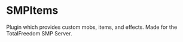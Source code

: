 # SMPItems

Plugin which provides custom mobs, items, and effects. Made for the TotalFreedom SMP Server.
